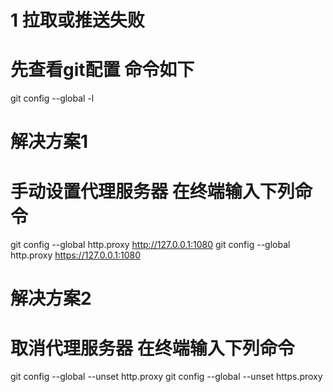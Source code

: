 # 1 拉取或推送失败
# 先查看git配置 命令如下
git config --global -l

# 解决方案1 
# 手动设置代理服务器  在终端输入下列命令
git config --global http.proxy http://127.0.0.1:1080
git config --global http.proxy https://127.0.0.1:1080

# 解决方案2
# 取消代理服务器 在终端输入下列命令
git config --global --unset http.proxy 
git config --global --unset https.proxy 
